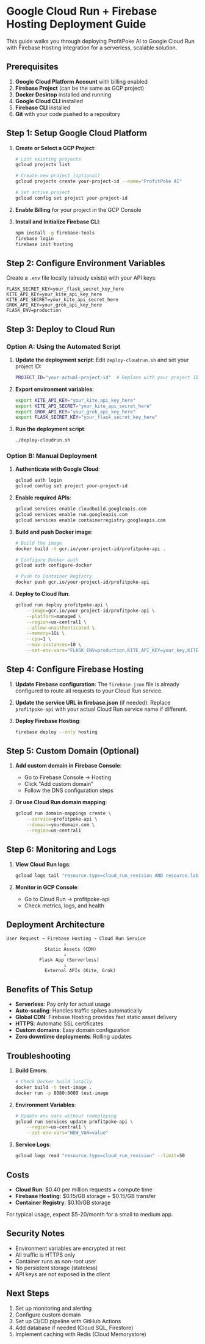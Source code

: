 # Google Cloud Run + Firebase Hosting Deployment Guide

This guide walks you through deploying ProfitPoke AI to Google Cloud Run with Firebase Hosting integration for a serverless, scalable solution.

## Prerequisites

1. **Google Cloud Platform Account** with billing enabled
2. **Firebase Project** (can be the same as GCP project)
3. **Docker Desktop** installed and running
4. **Google Cloud CLI** installed
5. **Firebase CLI** installed
6. **Git** with your code pushed to a repository

## Step 1: Setup Google Cloud Platform

1. **Create or Select a GCP Project**:
   ```bash
   # List existing projects
   gcloud projects list
   
   # Create new project (optional)
   gcloud projects create your-project-id --name="ProfitPoke AI"
   
   # Set active project
   gcloud config set project your-project-id
   ```

2. **Enable Billing** for your project in the GCP Console

3. **Install and Initialize Firebase CLI**:
   ```bash
   npm install -g firebase-tools
   firebase login
   firebase init hosting
   ```

## Step 2: Configure Environment Variables

Create a `.env` file locally (already exists) with your API keys:
```env
FLASK_SECRET_KEY=your_flask_secret_key_here
KITE_API_KEY=your_kite_api_key_here
KITE_API_SECRET=your_kite_api_secret_here
GROK_API_KEY=your_grok_api_key_here
FLASK_ENV=production
```

## Step 3: Deploy to Cloud Run

### Option A: Using the Automated Script

1. **Update the deployment script**:
   Edit `deploy-cloudrun.sh` and set your project ID:
   ```bash
   PROJECT_ID="your-actual-project-id"  # Replace with your project ID
   ```

2. **Export environment variables**:
   ```bash
   export KITE_API_KEY="your_kite_api_key_here"
   export KITE_API_SECRET="your_kite_api_secret_here"
   export GROK_API_KEY="your_grok_api_key_here"
   export FLASK_SECRET_KEY="your_flask_secret_key_here"
   ```

3. **Run the deployment script**:
   ```bash
   ./deploy-cloudrun.sh
   ```

### Option B: Manual Deployment

1. **Authenticate with Google Cloud**:
   ```bash
   gcloud auth login
   gcloud config set project your-project-id
   ```

2. **Enable required APIs**:
   ```bash
   gcloud services enable cloudbuild.googleapis.com
   gcloud services enable run.googleapis.com
   gcloud services enable containerregistry.googleapis.com
   ```

3. **Build and push Docker image**:
   ```bash
   # Build the image
   docker build -t gcr.io/your-project-id/profitpoke-api .
   
   # Configure Docker auth
   gcloud auth configure-docker
   
   # Push to Container Registry
   docker push gcr.io/your-project-id/profitpoke-api
   ```

4. **Deploy to Cloud Run**:
   ```bash
   gcloud run deploy profitpoke-api \
       --image=gcr.io/your-project-id/profitpoke-api \
       --platform=managed \
       --region=us-central1 \
       --allow-unauthenticated \
       --memory=1Gi \
       --cpu=1 \
       --max-instances=10 \
       --set-env-vars="FLASK_ENV=production,KITE_API_KEY=your_key,KITE_API_SECRET=your_secret,GROK_API_KEY=your_grok_key,FLASK_SECRET_KEY=your_flask_key"
   ```

## Step 4: Configure Firebase Hosting

1. **Update Firebase configuration**:
   The `firebase.json` file is already configured to route all requests to your Cloud Run service.

2. **Update the service URL in firebase.json** (if needed):
   Replace `profitpoke-api` with your actual Cloud Run service name if different.

3. **Deploy Firebase Hosting**:
   ```bash
   firebase deploy --only hosting
   ```

## Step 5: Custom Domain (Optional)

1. **Add custom domain in Firebase Console**:
   - Go to Firebase Console → Hosting
   - Click "Add custom domain"
   - Follow the DNS configuration steps

2. **Or use Cloud Run domain mapping**:
   ```bash
   gcloud run domain-mappings create \
       --service=profitpoke-api \
       --domain=yourdomain.com \
       --region=us-central1
   ```

## Step 6: Monitoring and Logs

1. **View Cloud Run logs**:
   ```bash
   gcloud logs tail "resource.type=cloud_run_revision AND resource.labels.service_name=profitpoke-api"
   ```

2. **Monitor in GCP Console**:
   - Go to Cloud Run → profitpoke-api
   - Check metrics, logs, and health

## Deployment Architecture

```
User Request → Firebase Hosting → Cloud Run Service
                     ↓
              Static Assets (CDN)
                     ↓
            Flask App (Serverless)
                     ↓
              External APIs (Kite, Grok)
```

## Benefits of This Setup

- **Serverless**: Pay only for actual usage
- **Auto-scaling**: Handles traffic spikes automatically
- **Global CDN**: Firebase Hosting provides fast static asset delivery
- **HTTPS**: Automatic SSL certificates
- **Custom domains**: Easy domain configuration
- **Zero downtime deployments**: Rolling updates

## Troubleshooting

1. **Build Errors**:
   ```bash
   # Check Docker build locally
   docker build -t test-image .
   docker run -p 8080:8080 test-image
   ```

2. **Environment Variables**:
   ```bash
   # Update env vars without redeploying
   gcloud run services update profitpoke-api \
       --region=us-central1 \
       --set-env-vars="NEW_VAR=value"
   ```

3. **Service Logs**:
   ```bash
   gcloud logs read "resource.type=cloud_run_revision" --limit=50
   ```

## Costs

- **Cloud Run**: $0.40 per million requests + compute time
- **Firebase Hosting**: $0.15/GB storage + $0.15/GB transfer
- **Container Registry**: $0.10/GB storage

For typical usage, expect $5-20/month for a small to medium app.

## Security Notes

- Environment variables are encrypted at rest
- All traffic is HTTPS only
- Container runs as non-root user
- No persistent storage (stateless)
- API keys are not exposed in the client

## Next Steps

1. Set up monitoring and alerting
2. Configure custom domain
3. Set up CI/CD pipeline with GitHub Actions
4. Add database if needed (Cloud SQL, Firestore)
5. Implement caching with Redis (Cloud Memorystore)

